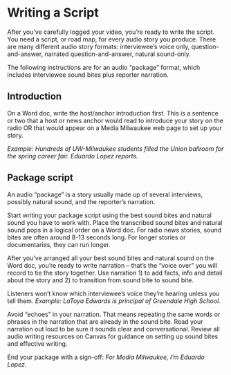 # Writing a Script

After you’ve carefully logged your video, you’re ready to write the script. You need a script, or road map, for every audio story you produce. There are many different audio story formats: interviewee’s voice only, question-and-answer, narrated question-and-answer, natural sound-only.

The following instructions are for an audio “package” format, which includes interviewee sound bites plus reporter narration.

## Introduction

On a Word doc, write the host/anchor introduction first. This is a sentence or two that a host or news anchor would read to introduce your story on the radio OR that would appear on a Media Milwaukee web page to set up your story.

_Example: Hundreds of UW-Milwaukee students filled the Union ballroom for the spring career fair. Eduardo Lopez reports._

## Package script

An audio “package” is a story usually made up of several interviews, possibly natural sound, and the reporter’s narration.

Start writing your package script using the best sound bites and natural sound you have to work with. Place the transcribed sound bites and natural sound pops in a logical order on a Word doc. For radio news stories, sound bites are often around 8-13 seconds long. For longer stories or documentaries, they can run longer.

After you’ve arranged all your best sound bites and natural sound on the Word doc, you’re ready to write narration – that’s the “voice over” you will record to tie the story together. Use narration 1) to add facts, info and detail about the story and 2) to transition from sound bite to sound bite.

Listeners won’t know which interviewee’s voice they’re hearing unless you tell them. _Example: LaToya Edwards is principal of Greendale High School._

Avoid “echoes” in your narration. That means repeating the same words or phrases in the narration that are already in the sound bite. Read your narration out loud to be sure it sounds clear and conversational. Review all audio writing resources on Canvas for guidance on setting up sound bites and effective writing.

End your package with a sign-off: _For Media Milwaukee, I’m Eduardo Lopez._
